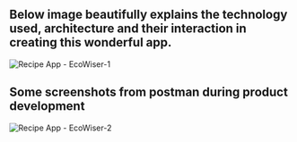 ## Below image beautifully explains the technology used, architecture and their interaction in creating this wonderful app.
![Recipe App - EcoWiser-1](https://github.com/someshjoyguru/Receipe-App---EcoWiser/assets/99559848/d6bb7717-d775-4e71-9eca-31f58e9962b7)

## Some screenshots from postman during product development
![Recipe App - EcoWiser-2](https://github.com/someshjoyguru/Receipe-App---EcoWiser/assets/99559848/1f8d290a-3023-4bc4-8937-bab8d00f7804)
